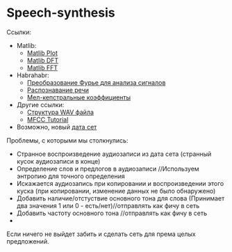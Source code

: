 # Speech-synthesis
Ссылки:
- Matlib:
  * [Matlib Plot](http://www.mathworks.com/help/matlab/ref/plot.html?searchHighlight=plot)
  * [Matlib DFT](http://www.mathworks.com/help/matlab/math/discrete-fourier-transform-dft.html)
  * [Matlib FFT](http://www.mathworks.com/help/matlab/ref/fft.html)
- Habrahabr:
  * [Преобразование Фурье для анализа сигналов](https://m.habrahabr.ru/post/269991/)
  * [Распознавание речи](https://habrahabr.ru/post/226143/)
  * [Мел-кепстральные коэффициенты](https://habrahabr.ru/post/140828/)
- Другие ссылки:
  * [Структура WAV файла](http://audiocoding.ru/article/2008/05/22/wav-file-structure.html)
  * [MFCC Tutorial](http://www.practicalcryptography.com/miscellaneous/machine-learning/guide-mel-frequency-cepstral-coefficients-mfccs/)
- Возможно, новый [дата сет](http://www.manythings.org/audio/sentences/)

Проблемы, с которыми мы столкнулись:
* Странное воспроизведение аудиозаписи из дата сета (странный кусок аудиозаписи в конце)
* Определение слов и предлогов в аудиозаписи //Используем энтропию для точного определения
* Искажается аудиозапись при копировании и воспроизведении этого куска (при копировании, изменение данных не было обнаружено)
* Добавить наличие/отстуствие основного тона для слова (Принимает два значения 1 или 0 - есть/нет)//отправлять как фичу в сеть
* Добавить частоту основного тона //отправлять как фичу в сеть
* 
Если ничего не выйдет забить и сделать сеть для према целых предложений.
